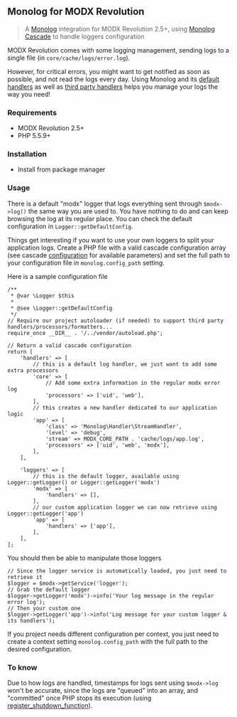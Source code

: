## Monolog for MODX Revolution

> A [Monolog](https://github.com/Seldaek/monolog) integration for MODX Revolution 2.5+, using [Monolog Cascade](https://github.com/theorchard/monolog-cascade) to handle loggers configuration

MODX Revolution comes with some logging management, sending logs to a single file (in `core/cache/logs/error.log`).

However, for critical errors, you might want to get notified as soon as possible, and not read the logs every day.
Using Monolog and its [default handlers](https://github.com/Seldaek/monolog/blob/master/doc/02-handlers-formatters-processors.md#handlers) as well as [third party handlers](https://github.com/Seldaek/monolog/wiki/Third-Party-Packages#handlers) helps you manage your logs the way you need!


### Requirements

* MODX Revolution 2.5+
* PHP 5.5.9+


### Installation

* Install from package manager


### Usage

There is a default "modx" logger that logs everything sent through `$modx->log()` the same way you are used to. You have nothing to do and can keep browsing the log at its regular place.
You can check the default configuration in `Logger::getDefaultConfig`.

Things get interesting if you want to use your own loggers to split your application logs.
Create a PHP file with a valid cascade configuration array (see cascade [configuration](https://github.com/theorchard/monolog-cascade#configuring-your-loggers) for available parameters) and set the full path to your configuration file in `monolog.config_path` setting.

Here is a sample configuration file

```
/**
 * @var \Logger $this
 *
 * @see \Logger::getDefaultConfig
 */
// Require our project autoloader (if needed) to support third party handlers/processors/formatters...
require_once __DIR__ . '/../vendor/autoload.php';

// Return a valid cascade configuration
return [
    'handlers' => [
        // this is a default log handler, we just want to add some extra processors
        'core' => [
            // Add some extra information in the regular modx error log
            'processors' => ['uid', 'web'],
        ],
        // this creates a new handler dedicated to our application logic
        'app' => [
            'class' => 'Monolog\Handler\StreamHandler',
            'level' => 'debug',
            'stream' => MODX_CORE_PATH . 'cache/logs/app.log',
            'processors' => ['uid', 'web', 'modx'],
        ],
    ],

    'loggers' => [
        // this is the default logger, available using Logger::getLogger() or Logger::getLogger('modx')
        'modx' => [
            'handlers' => [],
        ],
        // our custom application logger we can now retrieve using Logger::getLogger('app')
        'app' => [
            'handlers' => ['app'],
        ],
    ],
];

```

You should then be able to manipulate those loggers

```
// Since the logger service is automatically loaded, you just need to retrieve it
$logger = $modx->getService('logger'); 
// Grab the default logger
$logger->getLogger('modx')->info('Your log message in the regular error log');
// Then your custom one
$logger->getLogger('app')->info('Log message for your custom logger & its handlers');
```

If you project needs different configuration per context, you just need to create a context setting `monolog.config_path` with the full path to the desired configuration.


### To know

Due to how logs are handled, timestamps for logs sent using `$modx->log` won't be accurate, since the logs are "queued" into an array, and "committed" once PHP stops its execution (using [register_shutdown_function](http://php.net/manual/en/function.register-shutdown-function.php)).
